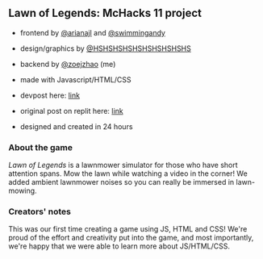 ## Lawn of Legends: McHacks 11 project
- frontend by [@arianajl](https://github.com/arianajl) and [@swimmingandy](https://github.com/swimmingandy)
- design/graphics by [@HSHSHSHSHSHSHSHSHSHS](https://github.com/HSHSHSHSHSHSHSHSHSHS)
- backend by [@zoejzhao](https://github.com/zoejzhao/) (me)
- made with Javascript/HTML/CSS

- devpost here: [link](https://devpost.com/software/lawn-of-legends)
- original post on replit here: [link](https://replit.com/@swimmingandy/Lawn-of-Legends?v=1)
- designed and created in 24 hours


### About the game
_Lawn of Legends_ is a lawnmower simulator for those who have short attention spans. Mow the lawn while watching a video in the corner! 
We added ambient lawnmower noises so you can really be immersed in lawn-mowing.

### Creators' notes
This was our first time creating a game using JS, HTML and CSS! 
We're proud of the effort and creativity put into the game, and most importantly, we're happy that we were able to learn more about JS/HTML/CSS.
